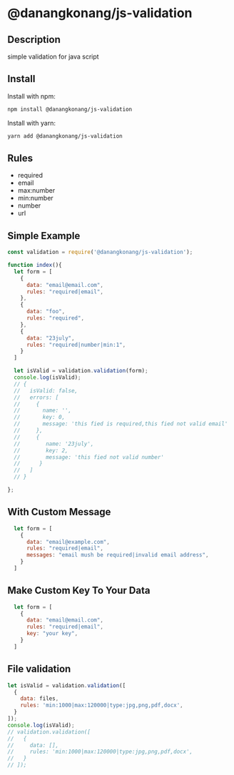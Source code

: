 # @danangkonang/js-validation

## Description

simple validation for java script

## Install

Install with npm:

```bash
npm install @danangkonang/js-validation
```

Install with yarn:

```bash
yarn add @danangkonang/js-validation
```

## Rules
- required
- email
- max:number
- min:number
- number
- url

## Simple Example
```js
const validation = require('@danangkonang/js-validation');

function index(){
  let form = [
    {
      data: "email@email.com",
      rules: "required|email",
    },
    {
      data: "foo",
      rules: "required",
    },
    {
      data: "23july",
      rules: "required|number|min:1",
    }
  ]

  let isValid = validation.validation(form);
  console.log(isValid);
  // {
  //   isValid: false,
  //   errors: [
  //     {
  //       name: '',
  //       key: 0,
  //       message: 'this fied is required,this fied not valid email'
  //     },
  //     {
  //        name: '23july',
  //        key: 2,
  //        message: 'this fied not valid number'
  //      }
  //   ]
  // }

};
```

## With Custom Message

```js
  let form = [
    {
      data: "email@example.com",
      rules: "required|email",
      messages: "email mush be required|invalid email address",
    }
  ]
```

## Make Custom Key To Your Data

```js
  let form = [
    {
      data: "email@email.com",
      rules: "required|email",
      key: "your key",
    }
  ]
```

## File validation

```js
let isValid = validation.validation([
  {
    data: files,
    rules: 'min:1000|max:120000|type:jpg,png,pdf,docx',
  }
]);
console.log(isValid);
// validation.validation([
//   {
//     data: [],
//     rules: 'min:1000|max:120000|type:jpg,png,pdf,docx',
//   }
// ]);
```
